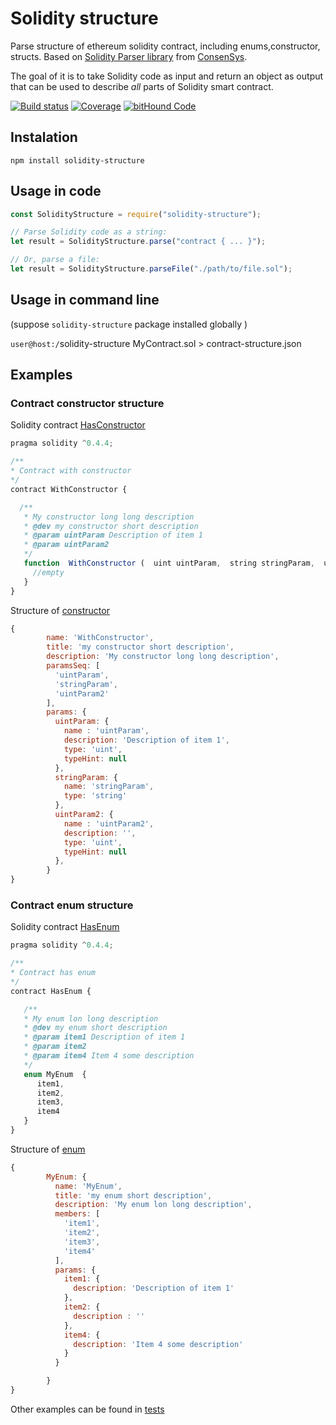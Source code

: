 # Solidity structure 

Parse structure of ethereum solidity contract, including enums,constructor, structs. Based on [Solidity Parser library](https://github.com/ConsenSys/solidity-parser) from [ConsenSys](https://github.com/ConsenSys).

The goal of it is to take Solidity code as input and return an object as output that can be used to describe _all_ parts of Solidity smart contract.

[![Build status](https://img.shields.io/travis/vitiko/solidity-structure/master.svg?style=flat-square)](https://travis-ci.org/vitiko/solidity-structure)
[![Coverage](https://img.shields.io/codecov/c/github/vitiko/solidity-structure.svg?style=flat-square)](https://codecov.io/github/vitiko/solidity-structure?branch=master)
[![bitHound Code](https://www.bithound.io/github/vitiko/solidity-structure/badges/code.svg)](https://www.bithound.io/github/vitiko/solidity-structure)



## Instalation

`npm install solidity-structure`


## Usage in code


```javascript
const SolidityStructure = require("solidity-structure");

// Parse Solidity code as a string:
let result = SolidityStructure.parse("contract { ... }");

// Or, parse a file:
let result = SolidityStructure.parseFile("./path/to/file.sol");
```

## Usage in command line

(suppose `solidity-structure` package installed globally )
 
`user@host:/`solidity-structure MyContract.sol > contract-structure.json  

## Examples


### Contract constructor structure


Solidity contract [HasConstructor](test/fixture/WithConstructor.sol)

```javascript
pragma solidity ^0.4.4;

/**
* Contract with constructor
*/
contract WithConstructor {

  /**
   * My constructor long long description
   * @dev my constructor short description
   * @param uintParam Description of item 1
   * @param uintParam2
   */
   function  WithConstructor (  uint uintParam,  string stringParam,  uint uintParam2) {
     //empty
   }
}
```


Structure of [constructor](test/constructor.js)

```javascript
{
        name: 'WithConstructor',
        title: 'my constructor short description',
        description: 'My constructor long long description',
        paramsSeq: [
          'uintParam',
          'stringParam',
          'uintParam2'
        ],
        params: {
          uintParam: {
            name : 'uintParam',
            description: 'Description of item 1',
            type: 'uint',
            typeHint: null
          },
          stringParam: {
            name: 'stringParam',
            type: 'string'
          },
          uintParam2: {
            name : 'uintParam2',
            description: '',
            type: 'uint',
            typeHint: null
          },
        }
}
 ```

### Contract enum structure


Solidity contract  [HasEnum](test/fixture/HasEnum.sol)

```javascript
pragma solidity ^0.4.4;

/**
* Contract has enum
*/
contract HasEnum {

   /**
   * My enum lon long description
   * @dev my enum short description
   * @param item1 Description of item 1
   * @param item2
   * @param item4 Item 4 some description
   */
   enum MyEnum  {
      item1,
      item2,
      item3,
      item4
   }
}
```


Structure of [enum](test/enum.js)

```javascript
{
        MyEnum: {
          name: 'MyEnum',
          title: 'my enum short description',
          description: 'My enum lon long description',
          members: [
            'item1',
            'item2',
            'item3',
            'item4'
          ],
          params: {
            item1: {
              description: 'Description of item 1'
            },
            item2: {
              description : ''
            },
            item4: {
              description: 'Item 4 some description'
            }
          }

        }
}
```

Other examples can be found in [tests](test/)
